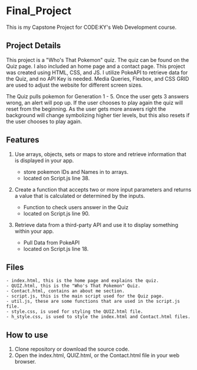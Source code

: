 # Final_Project
This is my Capstone Project for CODE:KY's Web Development course.

## Project Details

This project is a "Who's That Pokemon" quiz. The quiz can be found on the Quiz page. I also included an home page and a contact page. This project was created using HTML, CSS, and JS. I utilize PokeAPI to retrieve data for the Quiz, and no API Key is needed. Media Queries, Flexbox, and CSS GRID are used to adjust the website for different screen sizes.

The Quiz pulls pokemon for Generation 1 - 5. Once the user gets 3 answers wrong, an alert will pop up. If the user chooses to play again the quiz will reset from the beginning. As the user gets more answers right the background will change symbolizing higher tier levels, but this also resets if the user chooses to play again.


## Features
1. Use arrays, objects, sets or maps to store and retrieve information that is displayed in your app.
    - store pokemon IDs and Names in to arrays.
    - located on Script.js line 38.

3. Create a function that accepts two or more input parameters and returns a value that is calculated or determined by the inputs.
    - Function to check users answer in the Quiz
    - located on Script.js line 90.

4. Retrieve data from a third-party API and use it to display something within your app.
    - Pull Data from PokeAPI
    - located on Script.js line 18.

## Files
    - index.html, this is the home page and explains the quiz.
    - QUIZ.html, this is the "Who's That Pokemon" Quiz.
    - Contact.html, contains an about me section.
    - script.js, this is the main script used for the Quiz page.
    - util.js, these are some functions that are used in the script.js file.
    - style.css, is used for styling the QUIZ.html file.
    - h_style.css, is used to style the index.html and Contact.html files.

## How to use

1. Clone repository or download the source code.
2. Open the index.html, QUIZ.html, or the Contact.html file in your web browser.
